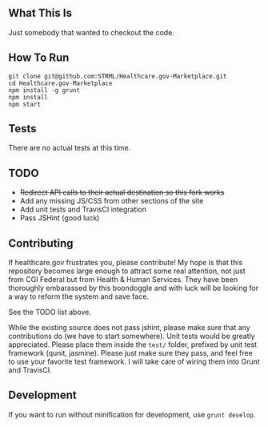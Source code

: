 What This Is
------------

Just somebody that wanted to checkout the code.


How To Run
----------

```
git clone git@github.com:STRML/Healthcare.gov-Marketplace.git
cd Healthcare.gov-Marketplace
npm install -g grunt
npm install
npm start
```

Tests
-----

There are no actual tests at this time. 


TODO
----

* ~~Redirect API calls to their actual destination so this fork works~~
* Add any missing JS/CSS from other sections of the site
* Add unit tests and TravisCI integration
* Pass JSHint (good luck)


Contributing
------------

If healthcare.gov frustrates you, please contribute! My hope is that this repository becomes large enough
to attract some real attention, not just from CGI Federal but from Health & Human Services. They have been thoroughly
embarassed by this boondoggle and with luck will be looking for a way to reform the system and save face.

See the TODO list above.

While the existing source does not pass jshint, please make sure that any contributions do (we have to start somewhere).
Unit tests would be greatly appreciated. Please place them inside the `test/` folder, prefixed by unit test framework
(qunit, jasmine). Please just make sure they pass, and feel free to use your favorite test framework. I will take care
of wiring them into Grunt and TravisCI.

Development
-----------

If you want to run without minification for development, use `grunt develop`.
